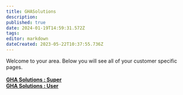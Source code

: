 ```yaml
---
title: GHASolutions
description: 
published: true
date: 2024-01-19T14:59:31.572Z
tags: 
editor: markdown
dateCreated: 2023-05-22T10:37:55.736Z
---
```


Welcome to your area. Below you will see all of your customer specific pages.<br><br><b>[GHA Solutions : Super](/Apps/Customers/GHASolutions/GHASolutions~Super)<br></b><b>[GHA Solutions : User](/Apps/Customers/GHASolutions/GHASolutions~User)<br></b>